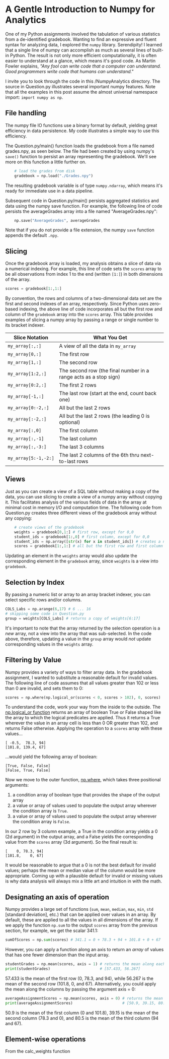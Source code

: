 # A Gentle Introduction to Numpy for Analytics

One of my Python assignments involved the tabulation of various statistics from a de-identified gradebook. Wanting to find an expressive and fluent syntax for analyzing data, I explored the `numpy` library. Serendipity! I learned that a single line of numpy can accomplish as much as several lines of built-in Python. The result is not only more efficient computationally, it is often easier to understand at a glance, which means it's good code. As Martin Fowler explains, _"Any fool can write code that a computer can understand. Good programmers write code that humans can understand."_

I invite you to look through the code in this /NumpyAnalytics directory. The source in Question.py illustrates several important numpy features. Note that all the examples in this post assume the almost universal namespace import: `import numpy as np`.

## File handling
The numpy file IO functions use a binary format by default, yielding great efficiency in data persistence. My code illustrates a simple way to use this efficiency.

The Question.py/main() function loads the gradebook from a file named grades.npy, as seen below. The file had been created by using numpy's `save()` function to persist an array representing the gradebook. We'll see more on this function a little further on.


```python
    # load the grades from disk
    gradebook = np.load("./Grades.npy")
```

The resulting gradebook variable is of type `numpy.ndarray`, which means it's ready for immediate use in a data pipeline.

Subsequent code in Question.py/main() persists aggregated statistics and data using the numpy save function. For example, the following line of code persists the averageGrades array into a file named "AverageGrades.npy":

```python
    np.save("AverageGrades", averageGrades
```
Note that if you do not provide a file extension, the numpy `save` function appends the default `.npy`.
## Slicing
Once the gradebook array is loaded, my analysis obtains a slice of data via a numerical indexing.  For example, this line of code sets the `scores` array to be all observations from index 1 to the end (written `[1:]`) in both dimensions of the array.
```python
scores = gradebook[1:,1:]
```
By convention, the rows and columns of a two-dimensional data set are the first and second indexes of an array, respectively. Since Python uses zero-based indexing, the above line of code incorporates all but the first row and column of the `gradebook` array into the `scores` array. This table provides examples of slicing a numpy array by passing a range or single number to its bracket indexer.

Slice Notation | What You Get
--------------------|----------------
`my_array[:,:]` | A view of all the data in `my_array`
`my_array[0,:]` | The first row
`my_array[1,:]` | The second row
`my_array[1:2,:]` | The second row (the final number in a range acts as a stop sign)
`my_array[0:2,:]` | The first 2 rows
`my_array[-1,:]` | The last row (start at the end, count back one)
`my_array[0:-2,:]` | All but the last 2 rows
`my_array[:-2,:]` | All but the last 2 rows (the leading 0 is optional)
`my_array[:,0]`| The first column
`my_array[:,-1]`| The last column
`my_array[:,-3:]`| The last 3 columns
`my_array[5:-1,-2:]`| The last 2 columns of the 6th thru next-to-last rows


## Views
Just as you can create a view of a SQL table without making a copy of the data, you can use slicing to create a view of a numpy array without copying it. This facilitates analysis of the various fields of data in the array at minimal cost in memory I/O and computation time. The following code from Question.py creates three different views of the gradebook array without any copying:

```python
    # create views of the gradebook
    weights = gradebook[0,1:] # first row, except for 0,0
    student_ids = gradebook[1:,0] # first column, except for 0,0
    student_ids = np.array([str(x) for x in student_ids]) # creates a new array
    scores = gradebook[1:,1:] # all but the first row and first column
```
Updating an element in the `weights` array would also update the corresponding element in the `gradebook` array, since `weights` is a view into `gradebook`.
## Selection by Index
By passing a numeric list or array to an array bracket indexer, you can select specific rows and/or columns. 
```python
COLS_Labs = np.arange(6,17) # 6 ... 16
# skipping some code in Question.py
group = weights[COLS_Labs] # returns a copy of weights[6:17] 
```
It's important to note that the array returned by the selection operation is a *new* array,  not a view into the array that was sub-selected. In the code above, therefore, updating a value in the `group` array would *not* update corresponding values in the `weights` array.
## Filtering by Value
Numpy provides a variety of ways to filter array data. In the gradebook assignment, I wanted to substitute a reasonable default for invalid values. The following line of code assumes that all values greater than 102 or less than 0 are invalid, and sets them to 0:
```python
scores = np.where(np.logical_or(scores < 0, scores > 102), 0, scores)
```
To understand the code, work your way from the inside to the outside. The [np.logical_or function](https://docs.scipy.org/doc/numpy/reference/generated/numpy.logical_or.html) returns an array of boolean True or False shaped like the array to which the logical predicates are applied. Thus it returns a True wherever the value in an array cell is less than 0 OR greater than 102, and returns False otherwise. Applying the operation to a `scores` array with these values...
```
[ -0.5,  78.3, 94]
[101.8, 139.4, 67]
```
...would yield the following array of boolean:
```
[True, False, False]
[False, True, False]
```
Now we move to the outer function, [np.where](https://docs.scipy.org/doc/numpy/reference/generated/numpy.where.html), which takes three positional arguments: 
1. a condition array of boolean type that provides the shape of the output array
2. a value or array of values used to populate the output array wherever the condition array is `True`.
3. a value or array of values used to populate the output array wherever the condition array is `False`.

In our 2 row by 3 column example, a True in the condition array yields a 0 (2d argument) in the output array, and a False  yields the corresponding value from the `scores` array (3d argument). So the final result is:
```
[    0, 78.3, 94]
[101.8,    0, 67]
```
It would be reasonable to argue that a 0 is not the best default for invalid values; perhaps the mean or median value of the column would be more appropriate. Coming up with a plausible default for invalid or missing values is why data analysis will always mix a little art and intuition in with the math.
## Designating an axis of operation
Numpy provides a large set of functions (`sum`, `mean`, `median`, `max`, `min`, `std` [standard deviation], etc.) that can be applied over values in an array. By default, these are applied to all the values in all dimensions of the array. If we apply the function `np.sum` to the output `scores` array from the previous section, for example, we get the scalar  341.1:
```python
sumOfScores = np.sum(scores) # 341.1 = 0 + 78.3 + 94 + 101.8 + 0 + 67
```
However, you can apply a function along an axis to return an _array_ of values that has one fewer dimension than the input array.
```python
studentGrades = np.mean(scores, axis = 1) # returns the mean along each row 
print(studentGrades)                      # [57.433, 56.267]
```
57.433 is the mean of the first row (0, 78.3, and 94), while 56.267 is the mean of the second row (101.8, 0, and 67).  Alternatively, you could apply the mean along the columns by passing the argument axis = 0:
```python
averageAssignmentScores = np.mean(scores, axis = 0) # returns the mean along each column 
print(averageAssignmentScores)                      # [50.9, 39.15, 80.5]
```
50.9 is the mean of the first column (0 and 101.8), 39.15 is the mean of the second column (78.3 and 0), and 80.5 is the mean of the third column (94 and 67).
## Element-wise operations
From the calc_weights function 
